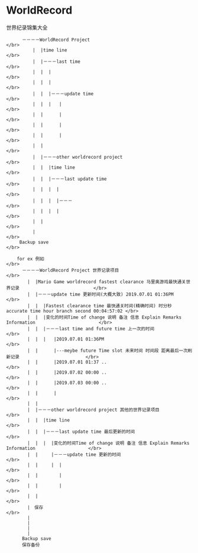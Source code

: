 # WorldRecord
世界纪录锦集大全



          －－－－WorldRecord Project                                                                       </br>
              |  |time line                                                                                </br>
              |  |－－－last time                                                                           </br>
              |  |  |                                                                                      </br>
              |  |  |                                                                                      </br>
              |  |  |－－－update time                                                                     </br>
              |  |  |   |                                                                                 </br>
              |  |      |                                                                                 </br>
              |  |      |                                                                                 </br>
              |  |      |                                                                                 </br>
              |  |                                                                                        </br>
              |  |－－－other worldrecord project                                                          </br>
              |  |  |time line                                                                             </br>
              |  |  |－－－last update time                                                                 </br>    
              |  |  |  |                                                                                   </br>
              |  |  |  |－－－                                                                              </br>
              |  |  |  |                                                                                   </br>
              |  |                                                                                         </br>
              |                                                                                            </br>
         Backup save                                                                                       </br>

        for ex 例如                                                                              </br>
          －－－－WorldRecord Project 世界记录项目                                                            </br>
            |  |Mario Game worldrecord fastest clearance 马里奥游戏最快通关世界记录                            </br>
            |  |－－－update time 更新时间(大概大致) 2019.07.01 01:36PM                                       </br>
            |  |  |Fastest clearance time 最快通关时间(精确时间) 时分秒 accurate time hour branch second 00:04:57:02 </br>
            |  |  |变化的时间Time of change 说明 备注 信息 Explain Remarks Information                        </br>
            |  |  |－－－last time and future time 上一次的时间                                              </br>
            |  |  |   |2019.07.01 01:36PM                                                                  </br>
            |  |      |---meybe future Time slot 未来时间 时间段 距离最后一次刷新记录                         </br>
            |  |      |2019.07.01 01:37 ..                                                                 </br>
            |  |      |2019.07.02 00:00 ..                                                                 </br>
            |  |      |2019.07.03 00:00 ..                                                                 </br>
            |  |      |                                                                                    </br>
            |  |     
            |  |－－－other worldrecord project 其他的世界记录项目                                           </br>
            |  |  |time line                                                                               </br>
            |  |  |－－－last update time 最后更新的时间                                                     </br>
            |  |  |  |变化的时间Time of change 说明 备注 信息 Explain Remarks Information                    </br>
            |  |     |－－－update time 更新的时间                                                           </br>
            |  |     |  |                                                                                   </br>
            |  |        |                                                                                   </br>
            |  |        |                                                                                  </br>
            |  |                                                                                           </br>
            |　保存                                                                                        </br>
            |
            |
            |
            |
          Backup save    
          保存备份







         

